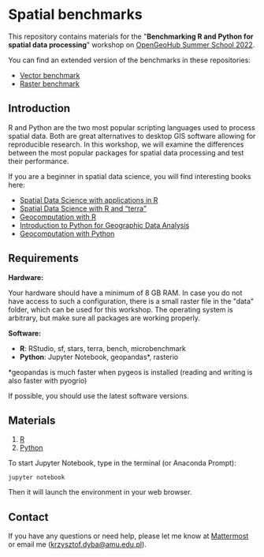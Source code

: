 # Spatial benchmarks

This repository contains materials for the "**Benchmarking R and Python for spatial data processing**" workshop on [OpenGeoHub Summer School 2022](https://opengeohub.org/summer-school/siegburg-2022/).

You can find an extended version of the benchmarks in these repositories:
  - [Vector benchmark](https://github.com/kadyb/vector-benchmark)
  - [Raster benchmark](https://github.com/kadyb/raster-benchmark)

## Introduction

R and Python are the two most popular scripting languages used to process spatial data.
Both are great alternatives to desktop GIS software allowing for reproducible research.
In this workshop, we will examine the differences between the most popular packages for spatial data processing and test their performance.

If you are a beginner in spatial data science, you will find interesting books here:
 - [Spatial Data Science with applications in R](https://www.r-spatial.org/book)
 - [Spatial Data Science with R and “terra”](https://rspatial.org/terra/)
 - [Geocomputation with R](https://geocompr.robinlovelace.net/)
 - [Introduction to Python for Geographic Data Analysis](https://pythongis.org/)
 - [Geocomputation with Python](https://geocompr.github.io/py/)

## Requirements

**Hardware:**

Your hardware should have a minimum of 8 GB RAM.
In case you do not have access to such a configuration, there is a small raster file in the "data" folder, which can be used for this workshop.
The operating system is arbitrary, but make sure all packages are working properly.

**Software:**

 - **R**: RStudio, sf, stars, terra, bench, microbenchmark
 - **Python**: Jupyter Notebook, geopandas*, rasterio

*geopandas is much faster when pygeos is installed (reading and writing is also faster with pyogrio)

If possible, you should use the latest software versions.

## Materials

 1. [R](https://kadyb.github.io/OGH2022/R.html)
 2. [Python](https://kadyb.github.io/OGH2022/Python.html)

To start Jupyter Notebook, type in the terminal (or Anaconda Prompt):

```
jupyter notebook
```

Then it will launch the environment in your web browser.

## Contact
 
If you have any questions or need help, please let me know at [Mattermost](https://mattermost.opengeohub.org) or email me (krzysztof.dyba@amu.edu.pl).

